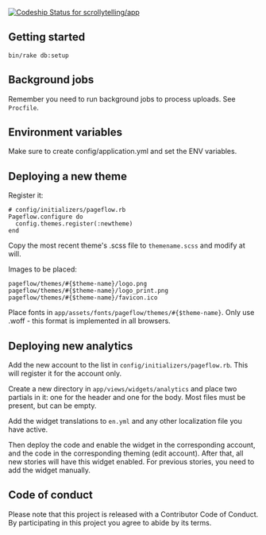 [ ![Codeship Status for scrollytelling/app](https://codeship.com/projects/7f550840-f8e9-0132-4345-3a92bb520805/status?branch=master)](https://codeship.com/projects/86736)

## Getting started

```
bin/rake db:setup
```

## Background jobs

Remember you need to run background jobs to process uploads. See `Procfile`.

## Environment variables

Make sure to create config/application.yml and set the ENV variables.

## Deploying a new theme

Register it:

```
# config/initializers/pageflow.rb
Pageflow.configure do
  config.themes.register(:newtheme)
end
```

Copy the most recent theme's .scss file to `themename.scss` and modify at will.

Images to be placed:

```
pageflow/themes/#{$theme-name}/logo.png
pageflow/themes/#{$theme-name}/logo_print.png
pageflow/themes/#{$theme-name}/favicon.ico
```

Place fonts in `app/assets/fonts/pageflow/themes/#{$theme-name}`. Only use .woff - this format is implemented in all browsers.

## Deploying new analytics

Add the new account to the list in `config/initializers/pageflow.rb`. This will register it for the account only.

Create a new directory in `app/views/widgets/analytics` and place two partials in it: one for the header and one for the body. Most files must be present, but can be empty.

Add the widget translations to `en.yml` and any other localization file you have active.

Then deploy the code and enable the widget in the corresponding account, and the code in the corresponding theming (edit account). After that, all new stories will have this widget enabled. For previous stories, you need to add the widget manually.

## Code of conduct

Please note that this project is released with a Contributor Code of Conduct. By participating in this project you agree to abide by its terms.
